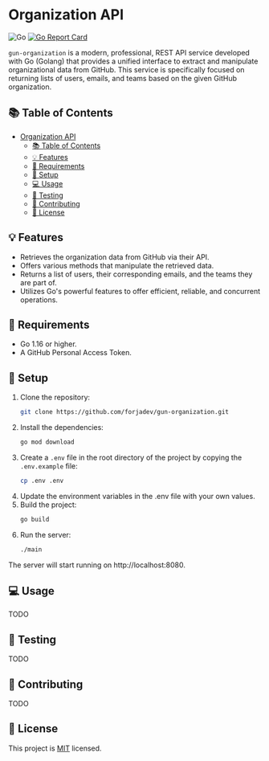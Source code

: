 # Organization API

![Go](TODO:get-badge-in-the-future-for-this-repo)
[![Go Report Card](TODO:get-report-card)](TODO:probably-from-goreportcard)

`gun-organization` is a modern, professional, REST API service developed with Go (Golang) that provides a unified interface to extract and manipulate organizational data from GitHub. This service is specifically focused on returning lists of users, emails, and teams based on the given GitHub organization.

## 📚 Table of Contents

- [Organization API](#organization-api)
  - [📚 Table of Contents](#-table-of-contents)
  - [💡 Features](#-features)
  - [🔧 Requirements](#-requirements)
  - [🚀 Setup](#-setup)
  - [💻 Usage](#-usage)
  - [🧪 Testing](#-testing)
  - [🤝 Contributing](#-contributing)
  - [📜 License](#-license)

## 💡 Features

- Retrieves the organization data from GitHub via their API.
- Offers various methods that manipulate the retrieved data.
- Returns a list of users, their corresponding emails, and the teams they are part of.
- Utilizes Go's powerful features to offer efficient, reliable, and concurrent operations.

## 🔧 Requirements

- Go 1.16 or higher.
- A GitHub Personal Access Token.

## 🚀 Setup

1. Clone the repository:
   ```sh
   git clone https://github.com/forjadev/gun-organization.git
   ```
2. Install the dependencies:
   ```sh
   go mod download
   ```
3. Create a `.env` file in the root directory of the project by copying the `.env.example` file:
   ```sh
   cp .env .env
   ```
4. Update the environment variables in the .env file with your own values.
5. Build the project:
   ```sh
   go build
   ```
6. Run the server:
   ```sh
   ./main
   ```
The server will start running on http://localhost:8080.

## 💻 Usage

TODO

## 🧪 Testing

TODO

## 🤝 Contributing

TODO

## 📜 License

This project is [MIT](LICENSE) licensed.
